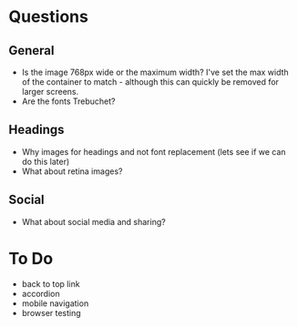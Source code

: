 # Questions

## General
- Is the image 768px wide or the maximum width? I've set the max width of the container to match - although this can quickly be removed for larger screens.
- Are the fonts Trebuchet?

## Headings
- Why images for headings and not font replacement (lets see if we can do this later)
- What about retina images?

## Social
- What about social media and sharing?

# To Do
- back to top link
- accordion
- mobile navigation
- browser testing